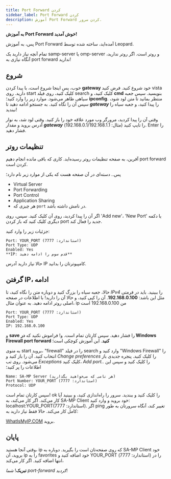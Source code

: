 ```yaml
---
title: Port Forward کردن
sidebar_label: Port Forward کردن
description: آموزش Port Forward کردن سرور.
---
```


**به آموزش Port Forward خوش آمدید!**

پس، به آموزش Port Forward آمده‌اید، ساخته شده توسط Leopard.

تمام آنچه نیاز دارید یک samp-server یا omp-server و روتر است. اگر روتر ندارید، آنگاه نیازی به port forward ندارید!

## شروع

خوب، پس اینجا شروع است، با پیدا کردن **gateway** خود شروع کنید. فرض کنید vista دارید. روی start کلیک کنید، روی فیلد search کلیک کنید، و **cmd** بنویسید. سپس جعبه سیاهی ظاهر می‌شود. موارد زیر را وارد کنید؛ **ipconfig**. منتظر بمانید تا متن لود شود، سپس آن را نگاه کنید. به جستجو ادامه دهید تا _**gateway**_ را پیدا کنید، و جعبه سیاه را نبندید!

وقتی آن را پیدا کردید، مرورگر وب مورد علاقه خود را باز کنید. وقتی لود شد، به نوار آدرس بروید و مقدار _**gateway**_ را تایپ کنید (مثال: 192.168.0.1/192.168.1.1). Enter را فشار دهید.

## تنظیمات روتر

آفرین، به صفحه تنظیمات روتر رسیده‌اید. کاری که باقی مانده انجام دهیم port forward کردن است.

پس.. دسته‌ای در آن صفحه هست که یکی از موارد زیر نام دارد؛

- Virtual Server
- Port Forwarding
- Port Control
- Application Sharing
- هر چیزی که `port` در نامش داشته باشد.

اگر آن را پیدا کردید، روی آن کلیک کنید. سپس، روی 'Add new'، 'New Port' یا دکمه دیگری کلیک کنید که باز کردن port جدید را فعال کند.

جزئیات زیر را وارد کنید:

```
Port: YOUR_PORT (استاندارد: 7777)
Port Type: UDP
Enabled: Yes
**IP: قدم سوم را ادامه دهید**
```

حالا نیاز دارید آدرس IP کامپیوترتان را بدانید.

## گرفتن IP، ادامه

حالا، جعبه سیاه را بزرگ کنید و دوباره متن را نگاه کنید، تا _IPv4_ را ببینید. باید در فرمتی مثل این باشد: **192.168.0.100**. آن را کپی کنید، و حالا آن را دارید! با اطلاعات در صفحه اصلی روتر ادامه دهید. به عنوان مثال، ip من 192.168.0.100 است

```
Port: YOUR_PORT (استاندارد: 7777)
Port Type: UDP
Enabled: Yes
IP: 192.168.0.100
```

و **save** را فشار دهید. سپس کارتان تمام است. و! فراموش نکنید که **در Windows Firewall port forward کنید**. این آموزش کوچکی است؛

به منوی start بروید، "firewall" را در فیلد search وارد کنید و "Windows Firewall" را انتخاب کنید. آن را باز کنید و _Change preferences_ را کلیک کنید. پنجره جدیدی باز می‌شود. روی تب _Exceptions_ کلیک کنید، _Add port.._ را کلیک کنید و سپس این اطلاعات را پر کنید؛

```
Name: SA-MP Server (هر نامی که می‌خواهید بگذارید)
Port Number: YOUR_PORT (استاندارد: 7777)
Protocol: UDP
```

سپس کارتان تمام است! ok را کلیک کنید و ببندید. سرور را راه‌اندازی کنید، و ببینید آیا کار می‌کند. اگر کار می‌کند، به SA-MP Client خود بروید و وارد کنید: localhost:YOUR_PORT(استاندارد: 7777). اگر ping تغییر کند، آنگاه سرورتان به طور کامل کار می‌کند. حالا فقط نیاز دارید به:

[WhatIsMyIP.COM](http://whatismyip.com) بروید.

## پایان

وقتی آنجا هستید، ip که روی صفحه‌تان است را بگیرید. دوباره به SA-MP Client خود بروید، آن ip را به favorites خود اضافه کنید و YOUR_PORT (استاندارد: 7777) را در انتها اضافه کنید. اگر کار می‌کند،

**تبریک**! _شما port-forward کردید_!